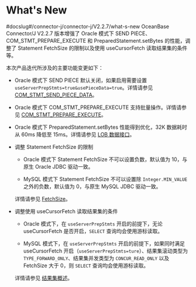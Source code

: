 What's New 
===============================
#docslug#/connector-j/connector-j/V2.2.7/what-s-new
OceanBase Connector/J V2.2.7 版本增强了 Oracle 模式下 SEND PIECE、 COM_STMT_PREPARE_EXECUTE 和 PreparedStatement.setBytes 的性能，调整了 Statement FetchSize 的限制以及使用 useCursorFetch 读取结果集的条件等。

本次产品迭代所涉及的主要功能变更如下：

* Oracle 模式下 SEND PIECE 默认关闭，如果启用需要设置 `useServerPrepStmts=true&usePieceData=true`。详情请参见 [COM_STMT_SEND_PIECE_DATA](/zh-CN/4.features-specific-to-oracle-mode/1.binary-protocol/2.send-piece-function.md)。

  

* Oracle 模式下 COM_STMT_PREPARE_EXECUTE 支持批量操作。详情请参见 [COM_STMT_PREPARE_EXECUTE](/zh-CN/4.features-specific-to-oracle-mode/1.binary-protocol/1.com_stmt_prepare_execute-protocol.md)。

  

* Oracle 模式下 PreparedStatement.setBytes 性能得到优化，32K 数据耗时从 60ms 降低至 15ms。详情请参见 [LOB 数据接口](/zh-CN/3.user-guide/7.use-lob/2.lob-data-interface.md)。

  




* 调整 Statement FetchSize 的限制

  * Oracle 模式下 Statement FetchSize 不可以设置负数，默认值为 10，与原生 Oracle JDBC 驱动一致。

    
  
  * MySQL 模式下 Statement FetchSize 不可以设置除 `Integer.MIN_VALUE` 之外的负数，默认值为 0，与原生 MySQL JDBC 驱动一致。

    
  

  

  详情请参见 [FetchSize](/zh-CN/3.user-guide/9.result-set/3.fetch-size.md)。
  

* 调整使用 useCursorFetch 读取结果集的条件

  * Oracle 模式下，在 `useServerPrepStmts` 开启的前提下，无论 useCursorFetch 是否开启，`SELECT` 查询均会使用游标读取。

    
  
  * MySQL 模式下，在 `useServerPrepStmts` 开启的前提下，如果同时满足 useCursorFetch 开启（`useServerPrepStmts=ture`）、结果集滚动类型为 `TYPE_FORWARD_ONLY`、结果集并发类型为 `CONCUR_READ_ONLY` 以及 FetchSize 大于 0，则 `SELECT` 查询均会使用游标读取。

    
  

  

  详情请参见 [结果集概述](/zh-CN/3.user-guide/9.result-set/1.result-set-type.md)。
  



